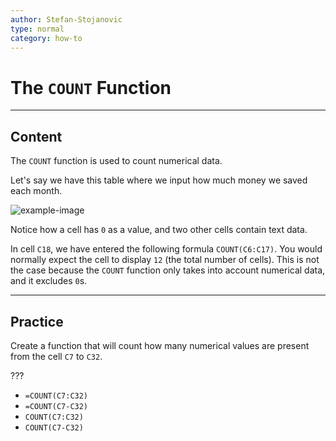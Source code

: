 ```yaml
---
author: Stefan-Stojanovic
type: normal
category: how-to
---
```


# The `COUNT` Function


---

## Content

The `COUNT` function is used to count numerical data.

Let's say we have this table where we input how much money we saved each month.

![example-image](https://img.enkipro.com/fbe1632afae52be09ec3144d0198534e.png)

Notice how a cell has `0` as a value, and two other cells contain text data.

In cell `C18`, we have entered the following formula `COUNT(C6:C17)`. You would normally expect the cell to display `12` (the total number of cells). This is not the case because the `COUNT` function only takes into account numerical data, and it excludes `0`s.


---

## Practice

Create a function that will count how many numerical values are present from the cell `C7` to `C32`.

???

- `=COUNT(C7:C32)`
- `=COUNT(C7-C32)`
- `COUNT(C7:C32)`
- `COUNT(C7-C32)`
 
